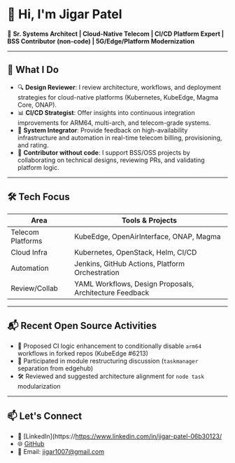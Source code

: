 # 👋 Hi, I'm Jigar Patel

🎯 **Sr. Systems Architect | Cloud-Native Telecom | CI/CD Platform Expert | BSS Contributor (non-code) | 5G/Edge/Platform Modernization**

---

## 🚀 What I Do

- 🔍 **Design Reviewer**: I review architecture, workflows, and deployment strategies for cloud-native platforms (Kubernetes, KubeEdge, Magma Core, ONAP).
- 📊 **CI/CD Strategist**: Offer insights into continuous integration improvements for ARM64, multi-arch, and telecom-grade systems.
- 🧠 **System Integrator**: Provide feedback on high-availability infrastructure and automation in real-time telecom billing, provisioning, and rating.
- 🤝 **Contributor without code**: I support BSS/OSS projects by collaborating on technical designs, reviewing PRs, and validating platform logic.

---

## 🛠 Tech Focus

| Area | Tools & Projects |
|------|------------------|
| Telecom Platforms | KubeEdge, OpenAirInterface, ONAP, Magma |
| Cloud Infra | Kubernetes, OpenStack, Helm, CI/CD |
| Automation | Jenkins, GitHub Actions, Platform Orchestration |
| Review/Collab | YAML Workflows, Design Proposals, Architecture Feedback |

---

## 📬 Recent Open Source Activities

- 🧪 Proposed CI logic enhancement to conditionally disable `arm64` workflows in forked repos (KubeEdge #6213)
- 🔄 Participated in module restructuring discussion (`taskmanager` separation from edgehub)
- 🛠 Reviewed and suggested architecture alignment for `node task` modularization

---

## 📫 Let's Connect

- 💼 [LinkedIn](https://https://www.linkedin.com/in/jigar-patel-06b30123/
- 🌐 [GitHub](https://github.com/jigarpatel1007)
- 📧 Email: jigar1007@gmail.com
